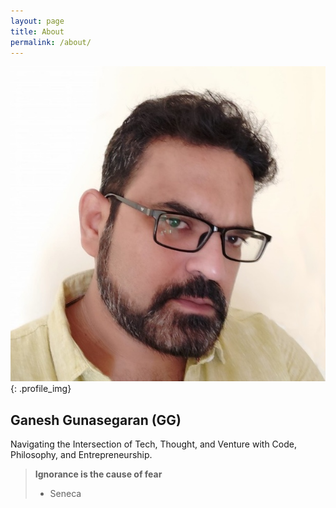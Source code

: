 ```yaml
---
layout: page
title: About
permalink: /about/
---
```


![GG alt >](/assets/images/gg.jpg){: .profile_img}

## Ganesh Gunasegaran (GG)

Navigating the Intersection of Tech, Thought, and Venture with Code, Philosophy, and Entrepreneurship.

> **Ignorance is the cause of fear**
>
> - Seneca

